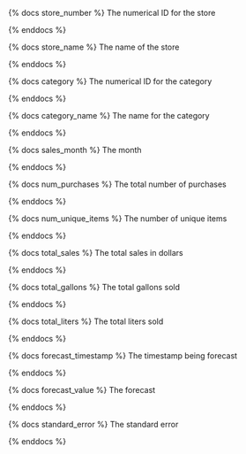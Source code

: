 {% docs store_number %}
The numerical ID for the store

{% enddocs %}

{% docs store_name %}
The name of the store

{% enddocs %}

{% docs category %}
The numerical ID for the category

{% enddocs %}

{% docs category_name %}
The name for the category

{% enddocs %}

{% docs sales_month %}
The month

{% enddocs %}

{% docs num_purchases %}
The total number of purchases

{% enddocs %}

{% docs num_unique_items %}
The number of unique items

{% enddocs %}

{% docs total_sales %}
The total sales in dollars

{% enddocs %}

{% docs total_gallons %}
The total gallons sold

{% enddocs %}

{% docs total_liters %}
The total liters sold

{% enddocs %}

{% docs forecast_timestamp %}
The timestamp being forecast

{% enddocs %}

{% docs forecast_value %}
The forecast

{% enddocs %}

{% docs standard_error %}
The standard error

{% enddocs %}